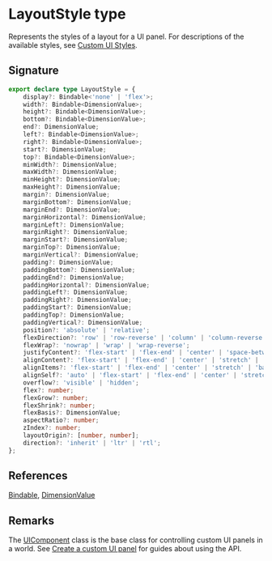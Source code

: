 # LayoutStyle type

Represents the styles of a layout for a UI panel. For descriptions of the available styles, see [Custom UI Styles](https://developers.meta.com/horizon-worlds/learn/documentation/desktop-editor/custom-ui/api-reference-for-custom-ui#layoutstyle).

## Signature

```typescript
export declare type LayoutStyle = {
    display?: Bindable<'none' | 'flex'>;
    width?: Bindable<DimensionValue>;
    height?: Bindable<DimensionValue>;
    bottom?: Bindable<DimensionValue>;
    end?: DimensionValue;
    left?: Bindable<DimensionValue>;
    right?: Bindable<DimensionValue>;
    start?: DimensionValue;
    top?: Bindable<DimensionValue>;
    minWidth?: DimensionValue;
    maxWidth?: DimensionValue;
    minHeight?: DimensionValue;
    maxHeight?: DimensionValue;
    margin?: DimensionValue;
    marginBottom?: DimensionValue;
    marginEnd?: DimensionValue;
    marginHorizontal?: DimensionValue;
    marginLeft?: DimensionValue;
    marginRight?: DimensionValue;
    marginStart?: DimensionValue;
    marginTop?: DimensionValue;
    marginVertical?: DimensionValue;
    padding?: DimensionValue;
    paddingBottom?: DimensionValue;
    paddingEnd?: DimensionValue;
    paddingHorizontal?: DimensionValue;
    paddingLeft?: DimensionValue;
    paddingRight?: DimensionValue;
    paddingStart?: DimensionValue;
    paddingTop?: DimensionValue;
    paddingVertical?: DimensionValue;
    position?: 'absolute' | 'relative';
    flexDirection?: 'row' | 'row-reverse' | 'column' | 'column-reverse';
    flexWrap?: 'nowrap' | 'wrap' | 'wrap-reverse';
    justifyContent?: 'flex-start' | 'flex-end' | 'center' | 'space-between' | 'space-around' | 'space-evenly';
    alignContent?: 'flex-start' | 'flex-end' | 'center' | 'stretch' | 'space-between' | 'space-around';
    alignItems?: 'flex-start' | 'flex-end' | 'center' | 'stretch' | 'baseline';
    alignSelf?: 'auto' | 'flex-start' | 'flex-end' | 'center' | 'stretch' | 'baseline';
    overflow?: 'visible' | 'hidden';
    flex?: number;
    flexGrow?: number;
    flexShrink?: number;
    flexBasis?: DimensionValue;
    aspectRatio?: number;
    zIndex?: number;
    layoutOrigin?: [number, number];
    direction?: 'inherit' | 'ltr' | 'rtl';
};
```

## References

[Bindable](https://developers.meta.com/horizon-worlds/reference/2.0.0/ui_bindable), [DimensionValue](https://developers.meta.com/horizon-worlds/reference/2.0.0/ui_dimensionvalue)

## Remarks

The [UIComponent](https://developers.meta.com/horizon-worlds/reference/2.0.0/ui_uicomponent) class is the base class for controlling custom UI panels in a world. See [Create a custom UI panel](https://developers.meta.com/horizon-worlds/learn/documentation/desktop-editor/custom-ui/creating-a-custom-ui-panel) for guides about using the API.